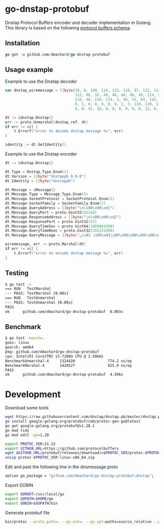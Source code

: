 # go-dnstap-protobuf

Dnstap Protocol Buffers encoder and decoder implementation in Golang.
This library is based on the following [protocol buffers schema](https://raw.githubusercontent.com/dnstap/dnstap.pb/master/dnstap.proto).

## Installation

```go
go get -u github.com/dmachard/go-dnstap-protobuf
```

## Usage example

Example to use the Dnstap decoder

```go
var dnstap_wiremessage = []byte{10, 8, 100, 110, 115, 116, 97, 112, 112, 98, 18, 14, 100, 110, 115, 116, 97, 112,
                                112, 98, 32, 48, 46, 48, 46, 48, 114, 90, 8, 5, 16, 1, 24, 1, 34, 4, 10, 0, 0, 210, 42, 4, 10, 0, 0,
                                210, 48, 230, 174, 3, 56, 53, 64, 142, 143, 198, 255, 5, 77, 28, 102, 44, 21, 82, 53, 218, 186, 1, 32,
                                0, 1, 0, 0, 0, 0, 0, 1, 3, 119, 119, 119, 6, 103, 111, 111, 103, 108, 101, 2, 102, 114, 0, 0, 1, 0, 1,
                                0, 0, 41, 16, 0, 0, 0, 0, 0, 0, 12, 0, 10, 0, 8, 230, 56, 227, 142, 1, 222, 120, 120, 1}

dt := &dnstap.Dnstap{}
err := proto.Unmarshal(dnstap_ref, dt)
if err != nil {
    t.Errorf("error to decode dnstap message %s", err)
}

identity := dt.GetIdentity()
```

Example to use the Dnstap encoder

```go
dt := &dnstap.Dnstap{}

dt.Type = Dnstap_Type.Enum(1)
dt.Version = []byte("dnstappb 0.0.0")
dt.Identity = []byte("dnstappb")

dt.Message = &Message{}
dt.Message.Type = Message_Type.Enum(5)
dt.Message.SocketProtocol = SocketProtocol.Enum(1)
dt.Message.SocketFamily = SocketFamily.Enum(1)
dt.Message.QueryAddress = []byte("\n\x00\x00\xd2")
dt.Message.QueryPort = proto.Uint32(55142)
dt.Message.ResponseAddress = []byte("\n\x00\x00\xd2")
dt.Message.ResponsePort = proto.Uint32(53)
dt.Message.QueryTimeSec = proto.Uint64(1609664398)
dt.Message.QueryTimeNsec = proto.Uint32(355231260)
dt.Message.QueryMessage = []byte("ں\x01 \x00\x01\x00\x00\x00\x00\x00\x01\x03www\x06google\x02fr\x00\x00\x01\x00\x01\x00\x00)\x10\x00\x00\x00\x00\x00\x00\x0c\x00\n\x00\x08\xe68\xe3\x8e\x01\xdex")

wiremessage, err := proto.Marshal(dt)
if err != nil {
    t.Errorf("error to encode dnstap message %s", err)
}
```

## Testing

```bash
$ go test -v
=== RUN   TestMarshal
--- PASS: TestMarshal (0.00s)
=== RUN   TestUnmarshal
--- PASS: TestUnmarshal (0.00s)
PASS
ok      github.com/dmachard/go-dnstap-protobuf  0.003s
```

## Benchmark

```bash
$ go test -bench=.
goos: linux
goarch: amd64
pkg: github.com/dmachard/go-dnstap-protobuf
cpu: Intel(R) Core(TM) i5-7200U CPU @ 2.50GHz
BenchmarkUnmarshal-4     1324420               774.2 ns/op
BenchmarkMarshal-4       1420527               825.9 ns/op
PASS
ok      github.com/dmachard/go-dnstap-protobuf  4.596s
```

# Development

Download some tools

```bash
wget https://raw.githubusercontent.com/dnstap/dnstap.pb/master/dnstap.proto
go install google.golang.org/protobuf/cmd/protoc-gen-go@latest
go get google.golang.org/protobuf@v1.28.1
go mod tidy
go mod edit -go=1.20

export PROTOC_VER=21.12
export GITHUB_URL=https://github.com/protocolbuffers
wget $GITHUB_URL/protobuf/releases/download/v$PROTOC_VER/protoc-$PROTOC_VER-linux-x86_64.zip
unzip protoc-$PROTOC_VER-linux-x86_64.zip
```

Edit and past the following line in the dnsmessage.proto

```bash
option go_package = "github.com/dmachard/go-dnstap-protobuf;dnstap";
```

Export GOBIN

```bash
export GOROOT=/usr/local/go
export GOPATH=$HOME/go
export GOBIN=$GOPATH/bin
```

Generate protobuf file

```bash
bin/protoc --proto_path=. --go_out=. --go_opt=paths=source_relative --plugin protoc-gen-go=${GOBIN}/protoc-gen-go dnstap.proto
```
